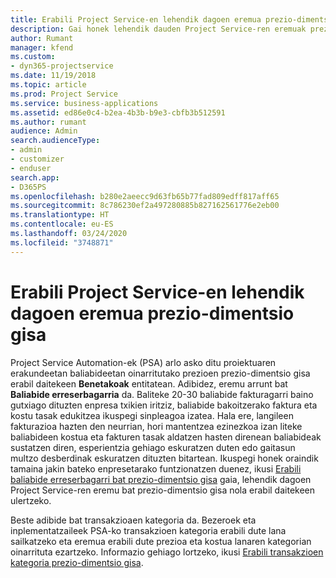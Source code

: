 ```yaml
---
title: Erabili Project Service-en lehendik dagoen eremua prezio-dimentsio gisa
description: Gai honek lehendik dauden Project Service-ren eremuak prezio-dimentsio gisa erabiltzeari buruzko informazioa eskaintzen du.
author: Rumant
manager: kfend
ms.custom:
- dyn365-projectservice
ms.date: 11/19/2018
ms.topic: article
ms.prod: Project Service
ms.service: business-applications
ms.assetid: ed86e0c4-b2ea-4b3b-b9e3-cbfb3b512591
ms.author: rumant
audience: Admin
search.audienceType:
- admin
- customizer
- enduser
search.app:
- D365PS
ms.openlocfilehash: b280e2aeecc9d63fb65b77fad809edff817aff65
ms.sourcegitcommit: 8c786230ef2a497280885b827162561776e2eb00
ms.translationtype: HT
ms.contentlocale: eu-ES
ms.lasthandoff: 03/24/2020
ms.locfileid: "3748871"
---
```

# <a name="use-an-existing-field-in-project-service-as-a-pricing-dimension"></a>Erabili Project Service-en lehendik dagoen eremua prezio-dimentsio gisa

Project Service Automation-ek (PSA) arlo asko ditu proiektuaren erakundeetan baliabideetan oinarritutako prezioen prezio-dimentsio gisa erabil daitekeen **Benetakoak** entitatean. Adibidez, eremu arrunt bat **Baliabide erreserbagarria** da. Baliteke 20-30 baliabide fakturagarri baino gutxiago dituzten enpresa txikien iritziz, baliabide bakoitzerako faktura eta kostu tasak edukitzea ikuspegi sinpleagoa izatea. Hala ere, langileen fakturazioa hazten den neurrian, hori mantentzea ezinezkoa izan liteke baliabideen kostua eta fakturen tasak aldatzen hasten direnean baliabideak sustatzen diren, esperientzia gehiago eskuratzen duten edo gaitasun multzo desberdinak eskuratzen dituzten bitartean. Ikuspegi honek oraindik tamaina jakin bateko enpresetarako funtzionatzen duenez, ikusi [Erabili baliabide erreserbagarri bat prezio-dimentsio gisa](bookable-resource-pricing-dimension.md) gaia, lehendik dagoen Project Service-ren eremu bat prezio-dimentsio gisa nola erabil daitekeen ulertzeko.

Beste adibide bat transakzioaen kategoria da. Bezeroek eta inplementatzaileek PSA-ko transakzioen kategoria erabili dute lana sailkatzeko eta eremua erabili dute prezioa eta kostua lanaren kategorian oinarrituta ezartzeko. Informazio gehiago lortzeko, ikusi [Erabili transakzioen kategoria prezio-dimentsio gisa](transaction-category-pricing-dimension.md).
